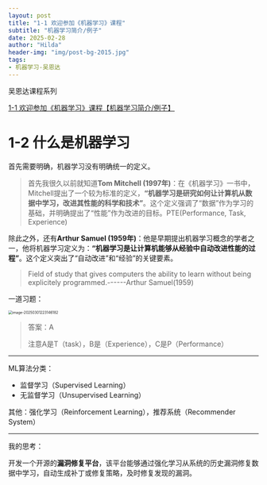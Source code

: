 ```yaml
---
layout: post
title: "1-1 欢迎参加《机器学习》课程"
subtitle: "机器学习简介/例子"
date: 2025-02-28
author: "Hilda"
header-img: "img/post-bg-2015.jpg"
tags:
- 机器学习-吴恩达
---
```



<script type="text/javascript"
        src="https://cdnjs.cloudflare.com/ajax/libs/mathjax/2.7.5/MathJax.js?config=TeX-AMS-MML_SVG">
</script>

吴恩达课程系列

[1-1 欢迎参加《机器学习》课程【机器学习简介/例子】](https://kirsten-1.github.io/2025/02/28/%E5%90%B4%E6%81%A9%E8%BE%BEML1-1/)

# 1-2 什么是机器学习

首先需要明确，机器学习没有明确统一的定义。

> 首先我很久以前就知道**Tom Mitchell (1997年)**：在《机器学习》一书中，Mitchell提出了一个较为标准的定义，**“机器学习是研究如何让计算机从数据中学习，改进其性能的科学和技术”**。这个定义强调了“数据”作为学习的基础，并明确提出了“性能”作为改进的目标。PTE(Performance, Task, Experience)

除此之外，还有**Arthur Samuel (1959年)**：他是早期提出机器学习概念的学者之一，他将机器学习定义为：**“机器学习是让计算机能够从经验中自动改进性能的过程”**。这个定义突出了“自动改进”和“经验”的关键要素。

> Field of study that gives computers the ability to learn without being explicitely programmed.------Arthur Samuel(1959)

一道习题：

<img src="https://wechat01.oss-cn-hangzhou.aliyuncs.com/img/image-20250301223146182.png" alt="image-20250301223146182" style="zoom:50%;" />

> 答案：A
>
> 注意A是T（task），B是（Experience），C是P（Performance）

----

ML算法分类：

- 监督学习（Supervised Learning）
- 无监督学习（Unsupervised Learning）

其他：强化学习（Reinforcement Learning），推荐系统（Recommender System）

----

我的思考：

开发一个开源的**漏洞修复平台**，该平台能够通过强化学习从系统的历史漏洞修复数据中学习，自动生成补丁或修复策略，及时修复发现的漏洞。


